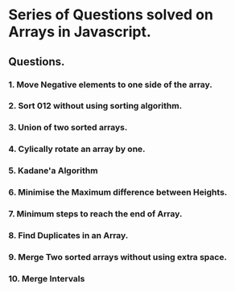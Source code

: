 
# Series of Questions solved on Arrays in Javascript.

## Questions.

### 1. Move Negative elements to one side of the array.
### 2. Sort 012 without using sorting algorithm.
### 3. Union of two sorted arrays.
### 4. Cylically rotate an array by one.
### 5. Kadane'a Algorithm
### 6. Minimise the Maximum difference between Heights.
### 7. Minimum steps to reach the end of Array.
### 8. Find Duplicates in an Array.
### 9. Merge Two sorted arrays without using extra space.
### 10. Merge Intervals
